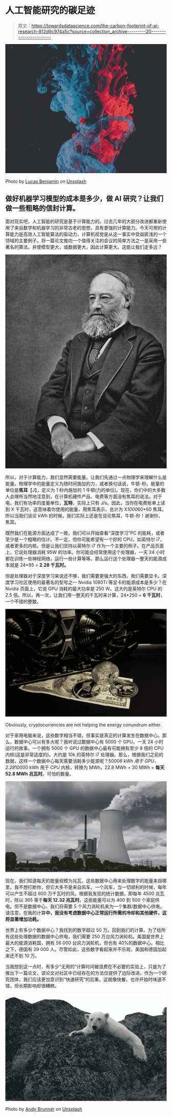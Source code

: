 # 人工智能研究的碳足迹

> 原文：<https://towardsdatascience.com/the-carbon-footprint-of-ai-research-812d9c974a5c?source=collection_archive---------20----------------------->

![](img/b48a84c9df10687d4c11b451c1ba1820.png)

Photo by [Lucas Benjamin](https://unsplash.com/@aznbokchoy?utm_source=medium&utm_medium=referral) on [Unsplash](https://unsplash.com?utm_source=medium&utm_medium=referral)

## 做好机器学习模型的成本是多少，做 AI 研究？让我们做一些粗略的信封计算。

面对现实吧，人工智能的研究是基于计算能力的。过去几年的大部分改进都重新使用了来自数学和机器学习的非常古老的思想，具有更强的计算能力。今天可用的计算能力是高效人工智能算法的驱动力，计算机视觉是从这一事实中受益匪浅的一个领域的主要例子。将一篇论文推向一个值得关注的会议的简单方法之一是采用一些著名的算法，并使模型更大，或数据更大，因此计算更大。这能让我们走多远？

![](img/2e8a3cae447cce205e621f616de5bc77.png)

所以，对于计算能力，我们显然需要能量。让我们先通过一点物理学来理解什么是能量。物理学中的能量定义为随时间施加的力，或者换句话说，牛顿-秒。能量的单位是**焦耳**【J】，定义为 1 秒内施加的 1 牛顿(力的单位)。现在，你们中的大多数人会理所当然地注意到，在计算机硬件产品、电费等方面没有焦耳的说法。对于电，我们有功率的度量单位，**瓦特**，实际上只有 J/s。因此，当你在电费账单上读到 X 千瓦时，这意味着你使用的能量，用焦耳表示，总计为 X*1000*60*60 焦耳。所以当我们谈论 kWh 的时候，我们实际上还是在谈论焦耳，牛顿-秒！谢谢你，焦耳。

既然我们在能源方面达成了一致，我们可以开始查看“深度学习”PC 的能耗，或者至少是一个粗略的估计。不一定，但你可能希望有一个好的 CPU，如英特尔 i7，或者更多的内核。但是让我们坚持以英特尔 i7 作为一个主要的例子。在产品页面上，它说处理器消耗 95W 的功率。你可能会经常使用这个处理器，一天 24 小时都在训练一些神经网络，运行一些计算等等。那么运行这个处理器一整天的能源成本就是 24*95 = **2.28 千瓦时。**

但是处理器对于深度学习来说还不够，我们需要更强大的东西，我们需要显卡。深度学习社区使用的最著名的型号之一 Nvidia 1080Ti 等显卡的能源成本是多少？在 Nvidia 页面上，它说 GPU 消耗的最大功率是 250 W。这大约是英特尔 CPU 的 2.5 倍。所以，再一次，让我们用一整天的千瓦时来计算，24*250 = **6 千瓦时**，一个不错的整数。

![](img/a2adb4e6f600db6a415a4d454fe74863.png)

Obviously, cryptocurrencies are not helping the energy conundrum either.

对于家用电脑来说，这些数字相当不错，但事实是真正的计算发生在数据中心。那么，数据中心可以有多大呢？我听说过数据中心有 5000 个 GPU，一天 24 小时运行的故事。一个拥有 5000 个 GPU 的数据中心最有可能拥有至少 8 倍的 CPU 内核(这是非常适度的)。大约是 10k 的英特尔 i7 处理器。那么，根据我们之前的数据，这样一个数据中心每天需要消耗多少能源呢？5000*6 kWh 用于 GPU，2.28*10000 kWh 用于 CPU 内核，转换为 MWh，22.8 MWh + 30 MWh = **每天 52.8 MWh 兆瓦时**。可怕的数量。

![](img/1234192bb1a29f85132dcdf47ae489ab.png)

现在，我们知道每天的能量规模为兆瓦，这些数据中心用来处理数字的能量来自哪里。我不想打断你，但它大多不是来自风车。一个风车，当一切顺利的时候，每年可以产生不超过 600 万千瓦时的风，根据我发现的统计数据，即每年 4500 兆瓦时，除以 365 等于**每天 12.32 兆瓦时**。这些能量可以为 400 到 500 个家庭供电。但不是数据中心，我们将需要 5 个风力涡轮机来为一个集群/数据中心供电。请注意，在我的计算**中，我没有考虑数据中心正常运行所需的冷却和其他硬件，这将显著增加功耗。**

世界上有多少个数据中心？我找到的数字超过 50 万。回到我们的计算。为了给所有这些处理数据的数据中心供电，我们需要 250 万台风力涡轮机。美国是世界上最大的能源消耗国，拥有 56 000 台风力涡轮机，但也有 40%的数据中心。相比之下，德国有 29 000 人。尽管如此，这些数字看起来并不乐观，美国和德国加起来还不到 10 万。

当我想到这一点时，有多少“无用的”计算时间被浪费在不必要的实验上，只是为了推出下一篇论文，该论文对社区中已经存在的方法仅提供了边际改进。作为一个研究团体，我们应该更加意识到“快速研究”的后果。这就像快餐，也许开始时味道不错，但长期影响却很糟糕。

![](img/2fc8637e527baf88ee23568eef781fa8.png)

Photo by [Andy Brunner](https://unsplash.com/@andy_brunner?utm_source=medium&utm_medium=referral) on [Unsplash](https://unsplash.com?utm_source=medium&utm_medium=referral)